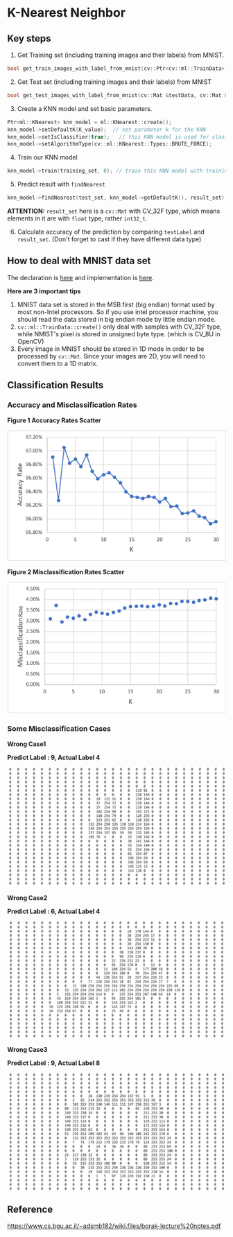 # K-Nearest Neighbor

## Key steps

1. Get Training set (including training images and their labels) from MNIST.

``` C++
bool get_train_images_with_label_from_mnist(cv::Ptr<cv::ml::TrainData> &trainData)
```

2. Get Test set (including training images and their labels) from MNIST

```C++
bool get_test_images_with_label_from_mnist(cv::Mat &testData, cv::Mat &testLabel)
```

3. Create a KNN model and set basic parameters.

``` C++
Ptr<ml::KNearest> knn_model = ml::KNearest::create();
knn_model->setDefaultK(K_value);  // set parameter k for the KNN
knn_model->setIsClassifier(true);	// this KNN model is used for classification
knn_model->setAlgorithmType(cv::ml::KNearest::Types::BRUTE_FORCE);
```

4. Train our KNN model

``` C++
knn_model->train(training_set, 0); // train this KNN model with training set
```

5. Predict result with `findNearest`

``` C++
knn_model->findNearest(test_set, knn_model->getDefaultK(), result_set);
```

**ATTENTION:** `result_set` here is a `cv::Mat` with CV_32F type, which means elements in it are with `float` type, rather `int32_t`.

6. Calculate accuracy of the prediction by comparing `testLabel` and `result_set`. (Don't forget to cast if they have different data type)

## How to deal with MNIST data set

The declaration is [here](https://github.com/VinStarry/CV_codes/blob/master/elementary/knn/parse_mnist.h) and implementation is [here](https://github.com/VinStarry/CV_codes/blob/master/elementary/knn/parse_mnist.cpp).

**Here are 3 important tips**

1. MNIST data set is stored in the MSB first (big endian) format used by most non-Intel processors. So if you use intel processor machine, you should read the data stored in big endian mode by little endian mode.
2. `cv::ml::TrainData::create()` only deal with samples with CV_32F type, while NMIST's pixel is stored in unsigned byte type. (which is CV_8U in OpenCV)
3. Every image in MNIST should be stored in 1D mode in order to be processed by `cv::Mat`. Since your images are 2D, you will need to convert them to a 1D matrix.

## Classification Results

### Accuracy and Misclassification Rates

**Figure 1 Accuracy Rates Scatter**

![Accuracy Rate](../result_graphs/knn_accuracy.png)

**Figure 2 Misclassification Rates Scatter**

![Accuracy Rate](../result_graphs/knn_misclassification.png)

### Some Misclassification Cases

**Wrong Case1**

**Predict Label : 9, Actual Label 4**

![Accuracy Rate](../result_graphs/knn_wrongcase_1.jpg)

**Wrong Case2**

**Predict Label : 6, Actual Label 4**

![Accuracy Rate](../result_graphs/knn_wrongcase_2.jpg)

**Wrong Case3**

**Predict Label : 9, Actual Label 8**

![Accuracy Rate](../result_graphs/knn_wrongcase_3.jpg)



## Reference

https://www.cs.bgu.ac.il/~adsmb182/wiki.files/borak-lecture%20notes.pdf

